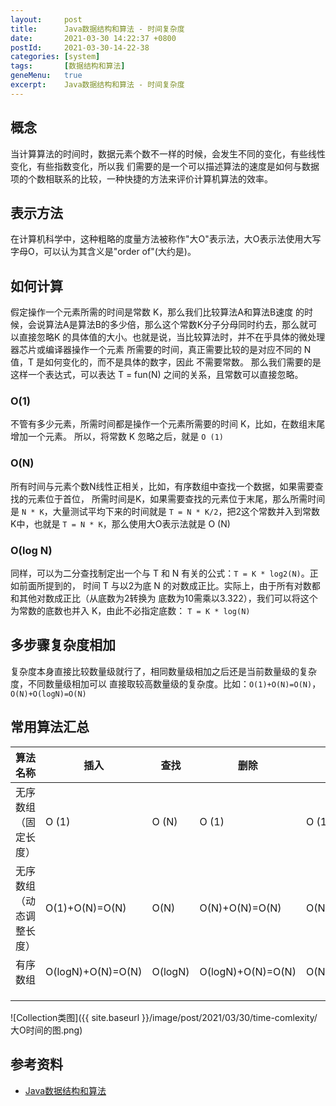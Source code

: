 ```yaml
---
layout:     post
title:      Java数据结构和算法 - 时间复杂度
date:       2021-03-30 14:22:37 +0800
postId:     2021-03-30-14-22-38
categories: [system]
tags:       [数据结构和算法]
geneMenu:   true
excerpt:    Java数据结构和算法 - 时间复杂度
---
```


## 概念

当计算算法的时间时，数据元素个数不一样的时候，会发生不同的变化，有些线性变化，有些指数变化，所以我
们需要的是一个可以描述算法的速度是如何与数据项的个数相联系的比较，一种快捷的方法来评价计算机算法的效率。

## 表示方法
在计算机科学中，这种粗略的度量方法被称作"大O"表示法，大O表示法使用大写字母O，可以认为其含义是"order of"(大约是)。

## 如何计算

假定操作一个元素所需的时间是常数 K，那么我们比较算法A和算法B速度
的时候，会说算法A是算法B的多少倍，那么这个常数K分子分母同时约去，那么就可以直接忽略K
的具体值的大小。也就是说，当比较算法时，并不在乎具体的微处理器芯片或编译器操作一个元素
所需要的时间，真正需要比较的是对应不同的 N 值，T 是如何变化的，而不是具体的数字，因此
不需要常数。
那么我们需要的是这样一个表达式，可以表达 T = fun(N) 之间的关系，且常数可以直接忽略。

### O(1)
不管有多少元素，所需时间都是操作一个元素所需要的时间 K，比如，在数组末尾增加一个元素。
所以，将常数 K 忽略之后，就是 `O (1)`

### O(N)
所有时间与元素个数N线性正相关，比如，有序数组中查找一个数据，如果需要查找的元素位于首位，
所需时间是K，如果需要查找的元素位于末尾，那么所需时间是 `N * K`，大量测试平均下来的时间就是
`T = N * K/2`，把2这个常数并入到常数K中，也就是 `T = N * K`，那么使用大O表示法就是 O (N)

### O(log N)
同样，可以为二分查找制定出一个与 T 和 N 有关的公式：`T = K * log2(N)`。正如前面所提到的，
时间 T 与以2为底 N 的对数成正比。实际上，由于所有对数都和其他对数成正比（从底数为2转换为
底数为10需乘以3.322），我们可以将这个为常数的底数也并入 K，由此不必指定底数：
`T = K * log(N)`

## 多步骤复杂度相加
复杂度本身直接比较数量级就行了，相同数量级相加之后还是当前数量级的复杂度，不同数量级相加可以
直接取较高数量级的复杂度。比如：`O(1)+O(N)=O(N)`，`O(N)+O(logN)=O(N)`

## 常用算法汇总

| 算法名称 | 插入  | 查找  | 删除 | 修改 |
| -------- | ----- | ----- | ---- | ---- |
| 无序数组（固定长度） | O (1) | O (N) | O (1) | O (1) |
| 无序数组（动态调整长度） | O(1)+O(N)=O(N) | O(N) | O(N)+O(N)=O(N) | O(N) |
| 有序数组 | O(logN)+O(N)=O(N) | O(logN) | O(logN)+O(N)=O(N) | O(N)+O(logN)=O(N) |
|          |       |       |      |      |
|          |       |       |      |      |
|          |       |       |      |      |

![Collection类图]({{ site.baseurl }}/image/post/2021/03/30/time-comlexity/大O时间的图.png)


## 参考资料

* [Java数据结构和算法](https://book.douban.com/subject/1144007/)

